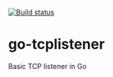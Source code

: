 [![Build status](https://travis-ci.org/mrichman/go-tcplistener.svg)](https://travis-ci.org/mrichman/go-tcplistener)

# go-tcplistener
Basic TCP listener in Go
